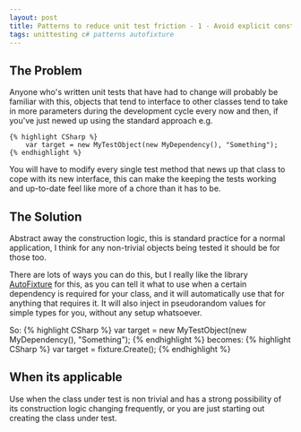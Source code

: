 ```yaml
---
layout: post
title: Patterns to reduce unit test friction - 1 - Avoid explicit construction
tags: unittesting c# patterns autofixture
---
```


## The Problem
Anyone who's written unit tests that have had to change will probably be familiar with this, objects that tend to interface to other classes tend to take in more parameters during the development cycle every now and then, if you've just newed up using the standard approach e.g.

    {% highlight CSharp %}
        var target = new MyTestObject(new MyDependency(), "Something");
    {% endhighlight %}

You will have to modify every single test method that news up that class to cope with its new interface, this can make the keeping the tests working and up-to-date feel like more of a chore than it has to be.

## The Solution
Abstract away the construction logic, this is standard practice for a normal application, I think for any non-trivial objects being tested it should be for those too. 

There are lots of ways you can do this, but I really like the library [AutoFixture](https://github.com/AutoFixture/AutoFixture) for this, as you can tell it what to use when a certain dependency is required for your class, and it will automatically use that for anything that requires it.  It will also inject in pseudorandom values for simple types for you, without any setup whatsoever.

So:
    {% highlight CSharp %}
        var target = new MyTestObject(new MyDependency(), "Something");
    {% endhighlight %}
becomes:
    {% highlight CSharp %}
        var target = fixture.Create<MyTestObject>();
    {% endhighlight %}

## When its applicable
Use when the class under test is non trivial and has a strong possibility of its construction logic changing frequently, or you are just starting out creating the class under test.






